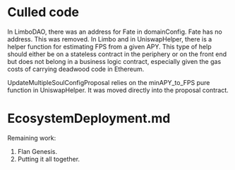 # Culled code
In LimboDAO, there was an address for Fate in domainConfig. Fate has no address. This was removed.
In Limbo and in UniswapHelper, there is a helper function for estimating FPS from a given APY. This type of help should either be on a stateless contract in the periphery or on the front end but does not belong in a business logic contract, especially given the gas costs of carrying deadwood code in Ethereum.

UpdateMultipleSoulConfigProposal relies on the minAPY_to_FPS pure function in UniswapHelper. It was moved directly into the proposal contract.

# EcosystemDeployment.md
Remaining work: 
1. Flan Genesis.
2. Putting it all together.